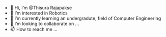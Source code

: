 - 👋 Hi, I’m @Thisura Rajapakse
- 👀 I’m interested in Robotics
- 🌱 I’m currently learning an undergradute, field of Computer Engineering
- 💞️ I’m looking to collaborate on ...
- 📫 How to reach me ...

<!---
ThisuraDeelaka/ThisuraDeelaka is a ✨ special ✨ repository because its `README.md` (this file) appears on your GitHub profile.
You can click the Preview link to take a look at your changes.
--->
